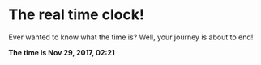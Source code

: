 # The real time clock!

Ever wanted to know what the time is? Well, your journey is about to end!

**The time is Nov 29, 2017, 02:21**